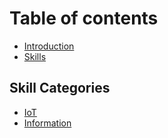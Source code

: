 # Table of contents

* [Introduction](README.md)
* [Skills](page.md)

## Skill Categories

* [IoT](categories/IoT.md)
* [Information](categories/Information.md)

